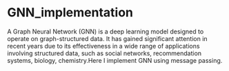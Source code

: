 # GNN_implementation
 A Graph Neural Network (GNN) is a deep learning model designed to operate on graph-structured data. It has gained significant attention in recent years due to its effectiveness in a wide range of applications involving structured data, such as social networks, recommendation systems, biology, chemistry.Here I implement GNN using message passing.
